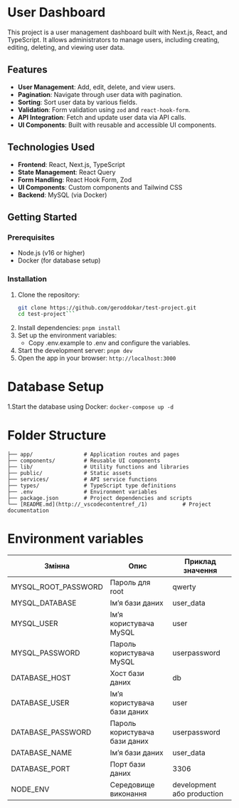 # User Dashboard

This project is a user management dashboard built with Next.js, React, and TypeScript. It allows administrators to manage users, including creating, editing, deleting, and viewing user data.

## Features

- **User Management**: Add, edit, delete, and view users.
- **Pagination**: Navigate through user data with pagination.
- **Sorting**: Sort user data by various fields.
- **Validation**: Form validation using `zod` and `react-hook-form`.
- **API Integration**: Fetch and update user data via API calls.
- **UI Components**: Built with reusable and accessible UI components.

## Technologies Used

- **Frontend**: React, Next.js, TypeScript
- **State Management**: React Query
- **Form Handling**: React Hook Form, Zod
- **UI Components**: Custom components and Tailwind CSS
- **Backend**: MySQL (via Docker)

## Getting Started

### Prerequisites

- Node.js (v16 or higher)
- Docker (for database setup)

### Installation

1. Clone the repository:
   ```bash
   git clone https://github.com/geroddokar/test-project.git
   cd test-project```

2. Install dependencies:
   ```pnpm install```
3. Set up the environment variables:
   - Copy .env.example to .env and configure the variables.
4. Start the development server:
   ```pnpm dev```
5. Open the app in your browser:
   ```http://localhost:3000```

# Database Setup

1.Start the database using Docker:
   ```docker-compose up -d```


# Folder Structure

```user-dashboard/
├── app/                # Application routes and pages
├── components/         # Reusable UI components
├── lib/                # Utility functions and libraries
├── public/             # Static assets
├── services/           # API service functions
├── types/              # TypeScript type definitions
├── .env                # Environment variables
├── package.json        # Project dependencies and scripts
└── [README.md](http://_vscodecontentref_/1)           # Project documentation
```


# Environment variables



|Змінна|Опис|Приклад значення|
|------|----|----------------|
|MYSQL_ROOT_PASSWORD|Пароль для root|qwerty|
|MYSQL_DATABASE|Ім’я бази даних|user_data|
|MYSQL_USER|Ім’я користувача MySQL|user|
|MYSQL_PASSWORD|Пароль користувача MySQL|userpassword|
|DATABASE_HOST|Хост бази даних|db|
|DATABASE_USER|Ім’я користувача бази даних|user|
|DATABASE_PASSWORD|Пароль користувача бази даних|userpassword|
|DATABASE_NAME|Ім’я бази даних|user_data|
|DATABASE_PORT|Порт бази даних|3306|
|NODE_ENV|Середовище виконання|development або production|


